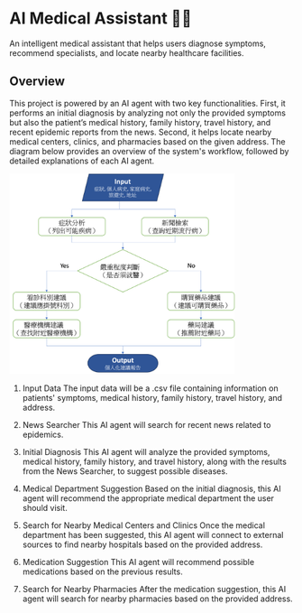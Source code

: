 # AI Medical Assistant 🤖🏥
An intelligent medical assistant that helps users diagnose symptoms, recommend specialists, and locate nearby healthcare facilities.
## Overview
This project is powered by an AI agent with two key functionalities. First, it performs an initial diagnosis by analyzing not only the provided symptoms but also the patient’s medical history, family history, travel history, and recent epidemic reports from the news. Second, it helps locate nearby medical centers, clinics, and pharmacies based on the given address.
The diagram below provides an overview of the system's workflow, followed by detailed explanations of each AI agent.

<img src="Flowchart.png" width="400"/>

1. Input Data
The input data will be a .csv file containing information on patients' symptoms, medical history, family history, travel history, and address.

2. News Searcher
This AI agent will search for recent news related to epidemics.

3. Initial Diagnosis
This AI agent will analyze the provided symptoms, medical history, family history, and travel history, along with the results from the News Searcher, to     suggest possible diseases.

4. Medical Department Suggestion
Based on the initial diagnosis, this AI agent will recommend the appropriate medical department the user should visit.

5. Search for Nearby Medical Centers and Clinics
Once the medical department has been suggested, this AI agent will connect to external sources to find nearby hospitals based on the provided address.

6. Medication Suggestion
This AI agent will recommend possible medications based on the previous results.

7. Search for Nearby Pharmacies
After the medication suggestion, this AI agent will search for nearby pharmacies based on the provided address.


